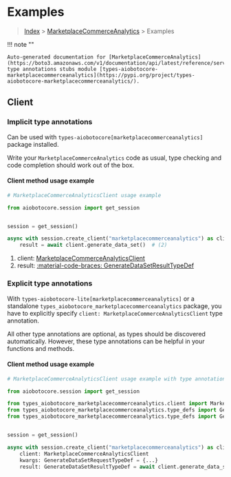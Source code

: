 # Examples

> [Index](../README.md) > [MarketplaceCommerceAnalytics](./README.md) > Examples

!!! note ""

    Auto-generated documentation for [MarketplaceCommerceAnalytics](https://boto3.amazonaws.com/v1/documentation/api/latest/reference/services/marketplacecommerceanalytics.html#marketplacecommerceanalytics)
    type annotations stubs module [types-aiobotocore-marketplacecommerceanalytics](https://pypi.org/project/types-aiobotocore-marketplacecommerceanalytics/).

## Client

### Implicit type annotations

Can be used with `types-aiobotocore[marketplacecommerceanalytics]` package installed.

Write your `MarketplaceCommerceAnalytics` code as usual,
type checking and code completion should work out of the box.



#### Client method usage example

```python
# MarketplaceCommerceAnalyticsClient usage example

from aiobotocore.session import get_session


session = get_session()

async with session.create_client("marketplacecommerceanalytics") as client:  # (1)
    result = await client.generate_data_set()  # (2)
```

1. client: [MarketplaceCommerceAnalyticsClient](./client.md)
2. result: [:material-code-braces: GenerateDataSetResultTypeDef](./type_defs.md#generatedatasetresulttypedef)






### Explicit type annotations

With `types-aiobotocore-lite[marketplacecommerceanalytics]`
or a standalone `types_aiobotocore_marketplacecommerceanalytics` package, you have to explicitly specify
`client: MarketplaceCommerceAnalyticsClient` type annotation.

All other type annotations are optional, as types should be discovered automatically.
However, these type annotations can be helpful in your functions and methods.


#### Client method usage example

```python
# MarketplaceCommerceAnalyticsClient usage example with type annotations

from aiobotocore.session import get_session

from types_aiobotocore_marketplacecommerceanalytics.client import MarketplaceCommerceAnalyticsClient
from types_aiobotocore_marketplacecommerceanalytics.type_defs import GenerateDataSetResultTypeDef
from types_aiobotocore_marketplacecommerceanalytics.type_defs import GenerateDataSetRequestTypeDef


session = get_session()

async with session.create_client("marketplacecommerceanalytics") as client:
    client: MarketplaceCommerceAnalyticsClient
    kwargs: GenerateDataSetRequestTypeDef = {...}
    result: GenerateDataSetResultTypeDef = await client.generate_data_set(**kwargs)
```




